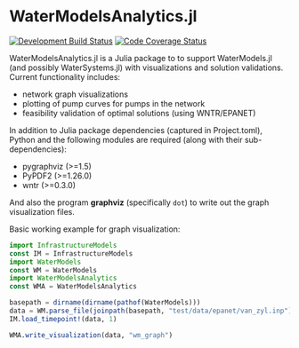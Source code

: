 # WaterModelsAnalytics.jl
<a href="https://travis-ci.org/NREL-SIIP/WaterModelsAnalytics.jl"><img src="https://travis-ci.org/NREL-SIIP/WaterModelsAnalytics.jl.svg?branch=master" align="top" alt="Development Build Status"></a> <a href="https://codecov.io/gh/NREL-SIIP/WaterModelsAnalytics.jl"><img align="top" src="https://codecov.io/gh/NREL-SIIP/WaterModelsAnalytics.jl/branch/master/graph/badge.svg" alt="Code Coverage Status"></a>

WaterModelsAnalytics.jl is a Julia package to to support WaterModels.jl (and
possibly WaterSystems.jl) with visualizations and solution validations. Current functionality includes:
- network graph visualizations
- plotting of pump curves for pumps in the network
- feasibility validation of optimal solutions (using WNTR/EPANET)

In addition to Julia package dependencies (captured in Project.toml), Python and the following modules are required (along with their sub-dependencies):
- pygraphviz (>=1.5)
- PyPDF2 (>=1.26.0)
- wntr (>=0.3.0)

And also the program **graphviz** (specifically `dot`) to write out the graph visualization files.

Basic working example for graph visualization:

```julia
import InfrastructureModels
const IM = InfrastructureModels
import WaterModels
const WM = WaterModels
import WaterModelsAnalytics
const WMA = WaterModelsAnalytics

basepath = dirname(dirname(pathof(WaterModels)))
data = WM.parse_file(joinpath(basepath, "test/data/epanet/van_zyl.inp"))
IM.load_timepoint!(data, 1)

WMA.write_visualization(data, "wm_graph")
```

